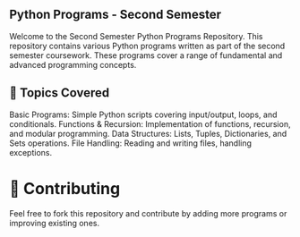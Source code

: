 ## Python Programs - Second Semester 
Welcome to the Second Semester Python Programs Repository. This repository contains various Python programs written as part of the second semester coursework. These programs cover a range of fundamental and advanced programming concepts.

## 📌 Topics Covered
Basic Programs: Simple Python scripts covering input/output, loops, and conditionals.
Functions & Recursion: Implementation of functions, recursion, and modular programming.
Data Structures: Lists, Tuples, Dictionaries, and Sets operations.
File Handling: Reading and writing files, handling exceptions.

# 🤝 Contributing
Feel free to fork this repository and contribute by adding more programs or improving existing ones.


